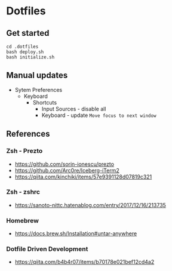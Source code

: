 # Dotfiles

## Get started
```
cd .dotfiles
bash deploy.sh
bash initialize.sh
```

## Manual updates
* Sytem Preferences
  * Keyboard
    * Shortcuts
      * Input Sources - disable all
      * Keyboard - update `Move focus to next window`


## References

### Zsh - Prezto
- https://github.com/sorin-ionescu/prezto
- https://github.com/Arc0re/Iceberg-iTerm2
- https://qiita.com/kinchiki/items/57e9391128d07819c321

### Zsh - zshrc
- https://sanoto-nittc.hatenablog.com/entry/2017/12/16/213735

### Homebrew
- https://docs.brew.sh/Installation#untar-anywhere

### Dotfile Driven Development
- https://qiita.com/b4b4r07/items/b70178e021bef12cd4a2
